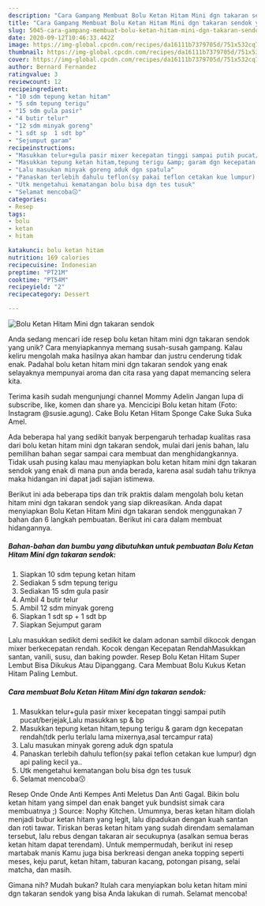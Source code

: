 ```yaml
---
description: "Cara Gampang Membuat Bolu Ketan Hitam Mini dgn takaran sendok yang Lezat Sekali"
title: "Cara Gampang Membuat Bolu Ketan Hitam Mini dgn takaran sendok yang Lezat Sekali"
slug: 5045-cara-gampang-membuat-bolu-ketan-hitam-mini-dgn-takaran-sendok-yang-lezat-sekali
date: 2020-09-12T10:46:33.442Z
image: https://img-global.cpcdn.com/recipes/da16111b7379705d/751x532cq70/bolu-ketan-hitam-mini-dgn-takaran-sendok-foto-resep-utama.jpg
thumbnail: https://img-global.cpcdn.com/recipes/da16111b7379705d/751x532cq70/bolu-ketan-hitam-mini-dgn-takaran-sendok-foto-resep-utama.jpg
cover: https://img-global.cpcdn.com/recipes/da16111b7379705d/751x532cq70/bolu-ketan-hitam-mini-dgn-takaran-sendok-foto-resep-utama.jpg
author: Bernard Fernandez
ratingvalue: 3
reviewcount: 12
recipeingredient:
- "10 sdm tepung ketan hitam"
- "5 sdm tepung terigu"
- "15 sdm gula pasir"
- "4 butir telur"
- "12 sdm minyak goreng"
- "1 sdt sp  1 sdt bp"
- "Sejumput garam"
recipeinstructions:
- "Masukkan telur+gula pasir mixer kecepatan tinggi sampai putih pucat/berjejak,Lalu masukkan sp &amp; bp"
- "Masukkan tepung ketan hitam,tepung terigu &amp; garam dgn kecepatan rendah(tdk perlu terlalu lama mixernya,asal tercampur rata)"
- "Lalu masukan minyak goreng aduk dgn spatula"
- "Panaskan terlebih dahulu teflon(sy pakai teflon cetakan kue lumpur) dgn api paling kecil ya.."
- "Utk mengetahui kematangan bolu bisa dgn tes tusuk"
- "Selamat mencoba😗"
categories:
- Resep
tags:
- bolu
- ketan
- hitam

katakunci: bolu ketan hitam 
nutrition: 169 calories
recipecuisine: Indonesian
preptime: "PT21M"
cooktime: "PT54M"
recipeyield: "2"
recipecategory: Dessert

---
```



![Bolu Ketan Hitam Mini dgn takaran sendok](https://img-global.cpcdn.com/recipes/da16111b7379705d/751x532cq70/bolu-ketan-hitam-mini-dgn-takaran-sendok-foto-resep-utama.jpg)

Anda sedang mencari ide resep bolu ketan hitam mini dgn takaran sendok yang unik? Cara menyiapkannya memang susah-susah gampang. Kalau keliru mengolah maka hasilnya akan hambar dan justru cenderung tidak enak. Padahal bolu ketan hitam mini dgn takaran sendok yang enak selayaknya mempunyai aroma dan cita rasa yang dapat memancing selera kita.

Terima kasih sudah mengunjungi channel Mommy Adelin Jangan lupa di subscribe, like, komen dan share ya. Mencicipi Bolu ketan hitam (Foto: Instagram @susie.agung). Cake Bolu Ketan Hitam Sponge Cake Suka Suka Amel.

Ada beberapa hal yang sedikit banyak berpengaruh terhadap kualitas rasa dari bolu ketan hitam mini dgn takaran sendok, mulai dari jenis bahan, lalu pemilihan bahan segar sampai cara membuat dan menghidangkannya. Tidak usah pusing kalau mau menyiapkan bolu ketan hitam mini dgn takaran sendok yang enak di mana pun anda berada, karena asal sudah tahu triknya maka hidangan ini dapat jadi sajian istimewa.


Berikut ini ada beberapa tips dan trik praktis dalam mengolah bolu ketan hitam mini dgn takaran sendok yang siap dikreasikan. Anda dapat menyiapkan Bolu Ketan Hitam Mini dgn takaran sendok menggunakan 7 bahan dan 6 langkah pembuatan. Berikut ini cara dalam membuat hidangannya.

<!--inarticleads1-->

##### Bahan-bahan dan bumbu yang dibutuhkan untuk pembuatan Bolu Ketan Hitam Mini dgn takaran sendok:

1. Siapkan 10 sdm tepung ketan hitam
1. Sediakan 5 sdm tepung terigu
1. Sediakan 15 sdm gula pasir
1. Ambil 4 butir telur
1. Ambil 12 sdm minyak goreng
1. Siapkan 1 sdt sp + 1 sdt bp
1. Siapkan Sejumput garam


Lalu masukkan sedikit demi sedikit ke dalam adonan sambil dikocok dengan mixer berkecepatan rendah. Kocok dengan Kecepatan RendahMasukkan santan, vanili, susu, dan baking powder. Resep Bolu Ketan Hitam Super Lembut Bisa Dikukus Atau Dipanggang. Cara Membuat Bolu Kukus Ketan Hitam Paling Lembut. 

<!--inarticleads2-->

##### Cara membuat Bolu Ketan Hitam Mini dgn takaran sendok:

1. Masukkan telur+gula pasir mixer kecepatan tinggi sampai putih pucat/berjejak,Lalu masukkan sp &amp; bp
1. Masukkan tepung ketan hitam,tepung terigu &amp; garam dgn kecepatan rendah(tdk perlu terlalu lama mixernya,asal tercampur rata)
1. Lalu masukan minyak goreng aduk dgn spatula
1. Panaskan terlebih dahulu teflon(sy pakai teflon cetakan kue lumpur) dgn api paling kecil ya..
1. Utk mengetahui kematangan bolu bisa dgn tes tusuk
1. Selamat mencoba😗


Resep Onde Onde Anti Kempes Anti Meletus Dan Anti Gagal. Bikin bolu ketan hitam yang simpel dan enak banget yuk bundsist simak cara membuatnya ;) Source: Nophy Kitchen. Umumnya, beras ketan hitam diolah menjadi bubur ketan hitam yang legit, lalu dipadukan dengan kuah santan dan roti tawar. Tiriskan beras ketan hitam yang sudah direndam semalaman tersebut, lalu rebus dengan takaran air secukupnya (asalkan semua beras ketan hitam dapat terendam). Untuk mempermudah, berikut ini resep martabak manis Kamu juga bisa berkreasi dengan aneka topping seperti meses, keju parut, ketan hitam, taburan kacang, potongan pisang, selai matcha, dan masih. 

Gimana nih? Mudah bukan? Itulah cara menyiapkan bolu ketan hitam mini dgn takaran sendok yang bisa Anda lakukan di rumah. Selamat mencoba!
